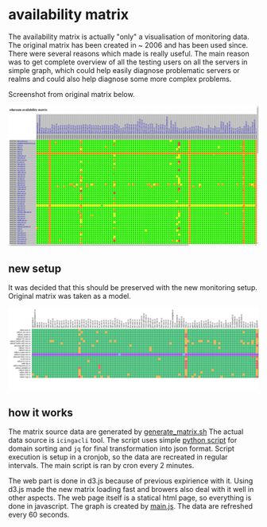 # availability matrix

The availability matrix is actually "only" a visualisation of monitoring data. The original matrix has been created in ~ 2006 and has been used since.
There were several reasons which made is really useful. The main reason was to get complete overview of all the testing users on all the servers in simple graph,
which could help easily diagnose problematic servers or realms and could also help diagnose some more complex problems.

Screenshot from original matrix below.

![Screenshot](https://raw.githubusercontent.com/CESNET/eduroam-monitor/master/matrix/orig_matrix.png "original matrix")

## new setup

It was decided that this should be preserved with the new monitoring setup. Original matrix was taken as a model.

![Screenshot](https://raw.githubusercontent.com/CESNET/eduroam-monitor/master/matrix/new_matrix.png "new matrix")

## how it works

The matrix source data are generated by [generate_matrix.sh](https://github.com/CESNET/eduroam-monitor/blob/master/matrix/generate_matrix.sh)
The actual data source is `icingacli` tool. 
The script uses simple [python script](https://github.com/CESNET/eduroam-monitor/blob/master/matrix/sortcsvradius.py) for domain sorting and
`jq` for final transformation into json format. Script execution is setup in a cronjob, so the data are recreated in regular intervals.
The main script is ran by cron every 2 minutes.


The web part is done in d3.js because of previous expirience with it.
Using d3.js made the new matrix loading fast and browers also deal with it well in other aspects.
The web page itself is a statical html page, so everything is done in javascript.
The graph is created by [main.js](https://github.com/CESNET/eduroam-monitor/blob/master/matrix/html/main.js).
The data are refreshed every 60 seconds.



